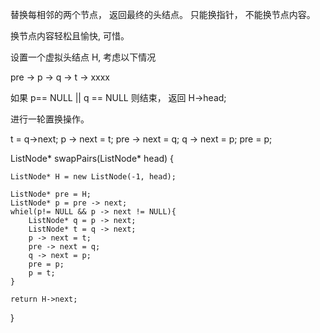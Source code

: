 替换每相邻的两个节点， 返回最终的头结点。 只能换指针， 不能换节点内容。 

换节点内容轻松且愉快, 可惜。

设置一个虚拟头结点 H, 考虑以下情况

pre -> p -> q -> t -> xxxx

如果 p== NULL || q == NULL 则结束， 返回 H->head;

进行一轮置换操作。

t = q->next;
p -> next = t;
pre -> next = q;
q -> next = p;
pre = p;

ListNode* swapPairs(ListNode* head) {

    ListNode* H = new ListNode(-1, head);

    ListNode* pre = H;
    ListNode* p = pre -> next;
    whiel(p!= NULL && p -> next != NULL){
        ListNode* q = p -> next;
        ListNode* t = q -> next;
        p -> next = t;
        pre -> next = q;
        q -> next = p;
        pre = p;
        p = t;
    }

    return H->next;
}
